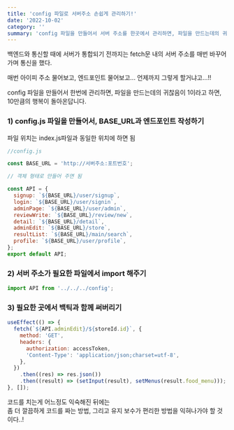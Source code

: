 ```yaml
---
title: 'config 파일로 서버주소 손쉽게 관리하기!'
date: '2022-10-02'
category: ''
summary: 'config 파일을 만들어서 서버 주소를 한곳에서 관리하면, 파일을 만드는데의 귀찮음이 1이면 행복이 10으로 돌아옵니다..'
---
```


백엔드와 통신할 때에 서버가 통합되기 전까지는 fetch문 내의 서버 주소를 매번 바꾸어 가며 통신을 했다.

매번 아이피 주소 물어보고, 엔드포인트 물어보고... 언제까지 그렇게 할거냐고...!!

config 파일을 만들어서 한번에 관리하면, 파일을 만드는데의 귀찮음이 1이라고 하면, 10만큼의 행복이 돌아온답니다.

### 1) config.js 파일을 만들어서, BASE_URL과 엔드포인트 작성하기

파일 위치는 index.js파일과 동일한 위치에 하면 됨

```js
//config.js

const BASE_URL = 'http://서버주소:포트번호';

// 객체 형태로 만들어 주면 됨

const API = {
  signup: `${BASE_URL}/user/signup`,
  login: `${BASE_URL}/user/signin`,
  adminPage: `${BASE_URL}/user/admin`,
  reviewWrite: `${BASE_URL}/review/new`,
  detail: `${BASE_URL}/detail`,
  adminEdit: `${BASE_URL}/store`,
  resultList: `${BASE_URL}/main/search`,
  profile: `${BASE_URL}/user/profile`,
};
export default API;
```

### 2) 서버 주소가 필요한 파일에서 import 해주기

```js
import API from '../../../config';
```

### 3) 필요한 곳에서 백틱과 함께 써버리기

```js
useEffect(() => {
  fetch(`${API.adminEdit}/${storeId.id}`, {
    method: 'GET',
    headers: {
      authorization: accessToken,
      'Content-Type': 'application/json;charset=utf-8',
    },
  })
    .then((res) => res.json())
    .then((result) => (setInput(result), setMenus(result.food_menu)));
}, []);
```

코드를 치는게 어느정도 익숙해진 뒤에는  
좀 더 깔끔하게 코드를 짜는 방법, 그리고 유지 보수가 편리한 방법을 익혀나가야 할 것이다..!
